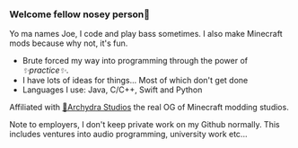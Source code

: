 ### Welcome fellow nosey person🔭

Yo ma names Joe, I code and play bass sometimes. I also make Minecraft mods because why not, it's fun.
  
- Brute forced my way into programming through the power of _✨practice✨_.
- I have lots of ideas for things... Most of which don't get done
- Languages I use: Java, C/C++, Swift and Python

Affiliated with [🐲Archydra Studios](https://github.com/Archydra-Studios) the real OG of Minecraft modding studios.    
  
  
Note to employers, I don't keep private work on my Github normally. This includes ventures into audio programming, university work etc...

